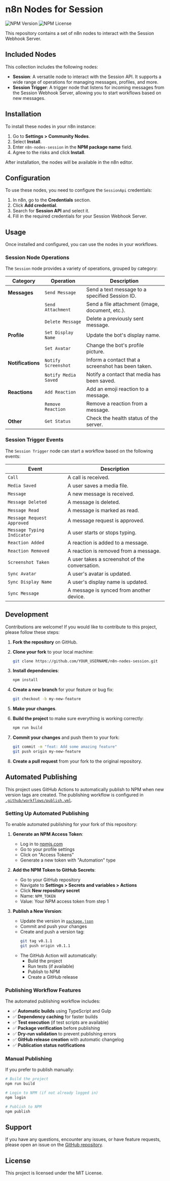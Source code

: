 # n8n Nodes for Session

![NPM Version](https://img.shields.io/npm/v/n8n-nodes-session?style=flat-square)
![NPM License](https://img.shields.io/npm/l/n8n-nodes-session?style=flat-square)

This repository contains a set of n8n nodes to interact with the Session Webhook Server.

## Included Nodes

This collection includes the following nodes:

- **Session**: A versatile node to interact with the Session API. It supports a wide range of operations for managing messages, profiles, and more.
- **Session Trigger**: A trigger node that listens for incoming messages from the Session Webhook Server, allowing you to start workflows based on new messages.

## Installation

To install these nodes in your n8n instance:

1. Go to **Settings > Community Nodes**.
2. Select **Install**.
3. Enter `n8n-nodes-session` in the **NPM package name** field.
4. Agree to the risks and click **Install**.

After installation, the nodes will be available in the n8n editor.

## Configuration

To use these nodes, you need to configure the `SessionApi` credentials:

1. In n8n, go to the **Credentials** section.
2. Click **Add credential**.
3. Search for **Session API** and select it.
4. Fill in the required credentials for your Session Webhook Server.

## Usage

Once installed and configured, you can use the nodes in your workflows.

### Session Node Operations

The `Session` node provides a variety of operations, grouped by category:

| Category      | Operation          | Description                                    |
|---------------|--------------------|------------------------------------------------|
| **Messages**  | `Send Message`     | Send a text message to a specified Session ID. |
|               | `Send Attachment`  | Send a file attachment (image, document, etc.).|
|               | `Delete Message`   | Delete a previously sent message.              |
| **Profile**   | `Set Display Name` | Update the bot's display name.                 |
|               | `Set Avatar`       | Change the bot's profile picture.              |
| **Notifications**| `Notify Screenshot`| Inform a contact that a screenshot has been taken.|
|               | `Notify Media Saved`| Notify a contact that media has been saved.    |
| **Reactions** | `Add Reaction`     | Add an emoji reaction to a message.            |
|               | `Remove Reaction`  | Remove a reaction from a message.              |
| **Other**     | `Get Status`       | Check the health status of the server.         |

### Session Trigger Events

The `Session Trigger` node can start a workflow based on the following events:

| Event                      | Description                                  |
|----------------------------|----------------------------------------------|
| `Call`                     | A call is received.                          |
| `Media Saved`              | A user saves a media file.                   |
| `Message`                  | A new message is received.                   |
| `Message Deleted`          | A message is deleted.                        |
| `Message Read`             | A message is marked as read.                 |
| `Message Request Approved` | A message request is approved.               |
| `Message Typing Indicator` | A user starts or stops typing.               |
| `Reaction Added`           | A reaction is added to a message.            |
| `Reaction Removed`         | A reaction is removed from a message.        |
| `Screenshot Taken`         | A user takes a screenshot of the conversation.|
| `Sync Avatar`              | A user's avatar is updated.                  |
| `Sync Display Name`        | A user's display name is updated.            |
| `Sync Message`             | A message is synced from another device.     |

## Development

Contributions are welcome! If you would like to contribute to this project, please follow these steps:

1. **Fork the repository** on GitHub.
2. **Clone your fork** to your local machine:

    ```bash
    git clone https://github.com/YOUR_USERNAME/n8n-nodes-session.git
    ```

3. **Install dependencies**:

    ```bash
    npm install
    ```

4. **Create a new branch** for your feature or bug fix:

    ```bash
    git checkout -b my-new-feature
    ```

5. **Make your changes**.
6. **Build the project** to make sure everything is working correctly:

    ```bash
    npm run build
    ```

7. **Commit your changes** and push them to your fork:

    ```bash
    git commit -m "feat: Add some amazing feature"
    git push origin my-new-feature
    ```

8. **Create a pull request** from your fork to the original repository.
## Automated Publishing

This project uses GitHub Actions to automatically publish to NPM when new version tags are created. The publishing workflow is configured in [`.github/workflows/publish.yml`](.github/workflows/publish.yml).

### Setting Up Automated Publishing

To enable automated publishing for your fork of this repository:

1. **Generate an NPM Access Token**:
   - Log in to [npmjs.com](https://www.npmjs.com)
   - Go to your profile settings
   - Click on "Access Tokens"
   - Generate a new token with "Automation" type

2. **Add the NPM Token to GitHub Secrets**:
   - Go to your GitHub repository
   - Navigate to **Settings > Secrets and variables > Actions**
   - Click **New repository secret**
   - Name: `NPM_TOKEN`
   - Value: Your NPM access token from step 1

3. **Publish a New Version**:
   - Update the version in [`package.json`](package.json)
   - Commit and push your changes
   - Create and push a version tag:
     ```bash
     git tag v0.1.1
     git push origin v0.1.1
     ```
   - The GitHub Action will automatically:
     - Build the project
     - Run tests (if available)
     - Publish to NPM
     - Create a GitHub release

### Publishing Workflow Features

The automated publishing workflow includes:

- ✅ **Automatic builds** using TypeScript and Gulp
- ✅ **Dependency caching** for faster builds
- ✅ **Test execution** (if test scripts are available)
- ✅ **Package verification** before publishing
- ✅ **Dry-run validation** to prevent publishing errors
- ✅ **GitHub release creation** with automatic changelog
- ✅ **Publication status notifications**

### Manual Publishing

If you prefer to publish manually:

```bash
# Build the project
npm run build

# Login to NPM (if not already logged in)
npm login

# Publish to NPM
npm publish
```


## Support

If you have any questions, encounter any issues, or have feature requests, please open an issue on the [GitHub repository](https://github.com/obeone/n8n-nodes-session/issues).

## License

This project is licensed under the MIT License.
